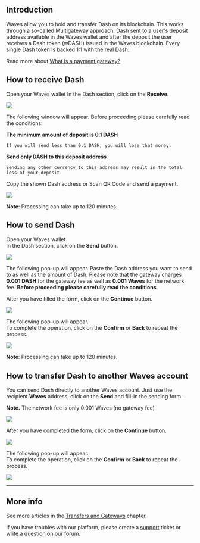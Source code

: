 ## Introduction

Waves allow you to hold and transfer Dash on its blockchain. This works through a so-called Multigateway approach: Dash sent to a user's deposit address available in the Waves wallet and after the deposit the user receives a Dash token \(wDASH\) issued in the Waves blockchain. Every single Dash token is backed 1:1 with the real Dash.

Read more about [What is a payment gateway?](/waves-client/frequently-asked-questions-faq/transfers-and-gateways/payment-gateway.md)

## How to receive Dash

Open your Waves wallet
In the Dash section, click on the **Receive**.

![](/_assets/dash_transfers_01.png)

The following window will appear. Before proceeding please carefully read the conditions:

**The minimum amount of deposit is 0.1 DASH**
```
If you will send less than 0.1 DASH, you will lose that money.
```
**Send only DASH to this deposit address**
```
Sending any other currency to this address may result in the total loss of your deposit.
```

Copy the shown Dash address or Scan QR Code and send a payment.

![](/_assets/dash_transfers_02.png)

**Note**: Processing can take up to 120 minutes.

## How to send Dash

Open your Waves wallet  
In the Dash section, click on the **Send** button.

![](/_assets/dash_transfers_03.png)

The following pop-up will appear.
Paste the Dash address you want to send to as well as the amount of Dash.
Please note that the gateway charges **0.001 DASH** for the gateway fee as well as **0.001 Waves** for the network fee.
**Before proceeding please carefully read the conditions**.

After you have filled the form, click on the **Continue** button.

![](/_assets/dash_transfers_04.png)

The following pop-up will appear.  
To complete the operation, click on the **Confirm** or **Back** to repeat the process.

![](/_assets/dash_transfers_05.png)

**Note**: Processing can take up to 120 minutes.

## How to transfer Dash to another Waves account

You can send Dash directly to another Waves account. Just use the recipient **Waves** address, click on the **Send** and fill-in the sending form.

**Note.** The network fee is only 0.001 Waves \(no gateway fee\)

![](/_assets/dash_transfers_06.png)

After you have completed the form, click on the **Continue** button.

![](/_assets/dash_transfers_07.png)

The following pop-up will appear.  
To complete the operation, click on the **Confirm** or **Back** to repeat the process.

![](/_assets/dash_transfers_08.png)

___

## More info

See more articles in the [Transfers and Gateways](/waves-client/wallet-management.md) chapter.

If you have troubles with our platform, please create a [support](https://support.wavesplatform.com/) ticket or write a [question](https://forum.wavesplatform.com/) on our forum.
